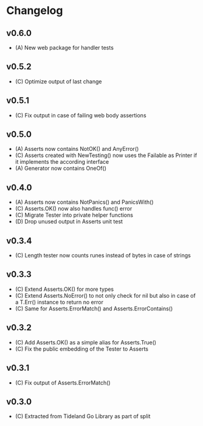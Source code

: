 # Changelog

## v0.6.0

* (A) New web package for handler tests

## v0.5.2

* (C) Optimize output of last change

## v0.5.1

* (C) Fix output in case of failing web body assertions

## v0.5.0

* (A) Asserts now contains NotOK() and AnyError()
* (C) Asserts created with NewTesting() now uses the Failable as Printer if
      it implements the according interface
* (A) Generator now contains OneOf()

## v0.4.0

* (A) Asserts now contains NotPanics() and PanicsWith()
* (C) Asserts.OK() now also handles func() error
* (C) Migrate Tester into private helper functions
* (D) Drop unused output in Asserts unit test

## v0.3.4

* (C) Length tester now counts runes instead of bytes in case of strings

## v0.3.3

* (C) Extend Asserts.OK() for more types
* (C) Extend Asserts.NoError() to not only check for nil but also in case
  of a T.Err() instance to return no error
* (C) Same for Asserts.ErrorMatch() and Asserts.ErrorContains()

## v0.3.2

* (C) Add Asserts.OK() as a simple alias for Asserts.True()
* (C) Fix the public embedding of the Tester to Asserts

## v0.3.1

* (C) Fix output of Asserts.ErrorMatch()

## v0.3.0

* (C) Extracted from Tideland Go Library as part of split

